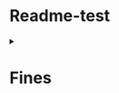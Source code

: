 # Readme-test

<details> 
  <summary><h1>Fines</h1></summary>
  <blockquote>
    <p>[POST] You can create a new fines sending a object like the following /fines/</p>
    <p>[URL] https://api.library.management/api/v1/fines/</p>
    <details>  
      <summary><h2>Create Fines</h2></summary>
      <blockquote>
        <details>
          <summary>Header</summary>
          <blockquote>
            <li><b>Authorization</b>: Bearer {token_librarian_access}</li>
          </blockquote>
        </details>
        <details>
          <summary>Body</summary>
          <blockquote>
	```javascript
	{
		"userId": 123,
		"bookId": 12,
		"fineType": "broke",
		"amount": 50
	}
	```
          </blockquote>
        </details>                
      </blockquote>
    </details>
  </blockquote>  
</details>

